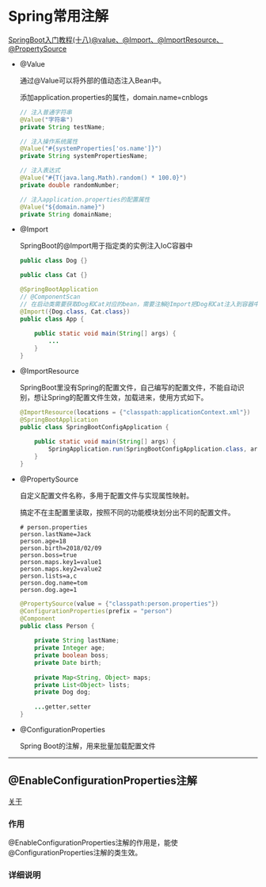# Spring常用注解

[SpringBoot入门教程(十八)@value、@Import、@ImportResource、@PropertySource ](https://www.cnblogs.com/toutou/p/9907753.html#_label1)

* @Value

  通过@Value可以将外部的值动态注入Bean中。

  添加application.properties的属性，domain.name=cnblogs

  ```java
  // 注入普通字符串
  @Value("字符串")
  private String testName;
  
  // 注入操作系统属性
  @Value("#{systemProperties['os.name']}")
  private String systemPropertiesName;
  
  // 注入表达式
  @Value("#{T(java.lang.Math).random() * 100.0}")
  private double randomNumber;
  
  // 注入application.properties的配置属性
  @Value("${domain.name}")
  private String domainName;
  ```

  

* @Import

  SpringBoot的@Import用于指定类的实例注入IoC容器中

  ```java
  public class Dog {}
  
  public class Cat {}
  
  @SpringBootApplication
  // @ComponentScan
  // 在启动类需要获取Dog和Cat对应的bean，需要注解@Import把Dog和Cat注入到容器中
  @Import({Dog.class, Cat.class})
  public class App {
      
      public static void main(String[] args) {
          ...
      }
  }
  ```

  

* @ImportResource

  SpringBoot里没有Spring的配置文件，自己编写的配置文件，不能自动识别，想让Spring的配置文件生效，加载进来，使用方式如下。

  ```java
  @ImportResource(locations = {"classpath:applicationContext.xml"})
  @SpringBootApplication
  public class SpringBootConfigApplication {
      
      public static void main(String[] args) {
          SpringApplication.run(SpringBootConfigApplication.class, args);
      }
  }
  ```

  

* @PropertySource

  自定义配置文件名称，多用于配置文件与实现属性映射。

  搞定不在主配置里读取，按照不同的功能模块划分出不同的配置文件。

  ```properties
  # person.properties
  person.lastName=Jack
  person.age=18
  person.birth=2018/02/09
  person.boss=true
  person.maps.key1=value1
  person.maps.key2=value2
  person.lists=a,c
  person.dog.name=tom
  person.dog.age=1
  ```

  ```java
  @PropertySource(value = {"classpath:person.properties"})
  @ConfigurationProperties(prefix = "person")
  @Component
  public class Person {
      
      private String lastName;
      private Integer age;
      private boolean boss;
      private Date birth;
      
      private Map<String, Object> maps;
      private List<Object> lists;
      private Dog dog;
      
      ...getter,setter
  }
  ```

  

* @ConfigurationProperties

  Spring Boot的注解，用来批量加载配置文件

***

## @EnableConfigurationProperties注解

[关于]()

### 作用

@EnableConfigurationProperties注解的作用是，能使@ConfigurationProperties注解的类生效。

### 详细说明

